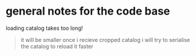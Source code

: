 # general notes for the code base

loading catalog takes too long!
>   it will be smaller once i recieve cropped catalog
>   i will try to serialise the catalog to reload it faster
